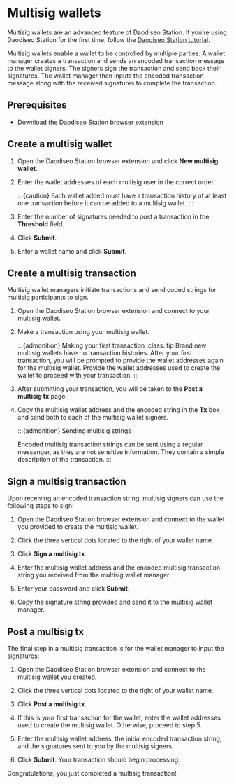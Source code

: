 # Multisig wallets

Multisig wallets are an advanced feature of Daodiseo Station. If you’re using Daodiseo Station for the first time, follow the [Daodiseo Station tutorial](download/daodiseo-station-desktop.md).

Multisig wallets enable a wallet to be controlled by multiple parties. A wallet manager creates a transaction and sends an encoded transaction message to the wallet signers. The signers sign the transaction and send back their signatures. The wallet manager then inputs the encoded transaction message along with the received signatures to complete the transaction.

## Prerequisites

- Download the [Daodiseo Station browser extension](download/daodiseo-station-extension.md)

## Create a multisig wallet

1. Open the Daodiseo Station browser extension and click **New multisig wallet**.

2. Enter the wallet addresses of each multisig user in the correct order.

   :::{caution}
   Each wallet added must have a transaction history of at least one transaction before it can be added to a multisig wallet.
   :::

3. Enter the number of signatures needed to post a transaction in the **Threshold** field.

4. Click **Submit**.

5. Enter a wallet name and click **Submit**.


## Create a multisig transaction

Multisig wallet managers initiate transactions and send coded strings for multisig participants to sign.

1. Open the Daodiseo Station browser extension and connect to your multisig wallet.

2. Make a transaction using your multisig wallet.

   :::{admonition} Making your first transaction
   :class: tip
   Brand new multisig wallets have no transaction histories. After your first transaction, you will be prompted to provide the wallet addresses again for the multisig wallet. Provide the wallet addresses used to create the wallet to proceed with your transaction.
   :::

3. After submitting your transaction, you will be taken to the **Post a multisig tx** page.

4. Copy the multisig wallet address and the encoded string in the **Tx** box and send both to each of the multisig wallet signers.

   :::{admonition} Sending multisig strings
   
   Encoded multisig transaction strings can be sent using a regular messenger, as they are not sensitive information. They contain a simple description of the transaction.
   :::

## Sign a multisig transaction

Upon receiving an encoded transaction string, multisig signers can use the following steps to sign:

1. Open the Daodiseo Station browser extension and connect to the wallet you provided to create the multisig wallet.

2. Click the three vertical dots located to the right of your wallet name.

3. Click **Sign a multisig tx**.

4. Enter the multisig wallet address and the encoded multisig transaction string you received from the multisig wallet manager.

5. Enter your password and click **Submit**.

6. Copy the signature string provided and send it to the multisig wallet manager.

## Post a multisig tx

The final step in a multisig transaction is for the wallet manager to input the signatures:

1. Open the Daodiseo Station browser extension and connect to the multisig wallet you created.

2. Click the three vertical dots located to the right of your wallet name.

3. Click **Post a multisig tx**.

4. If this is your first transaction for the wallet, enter the wallet addresses used to create the multisig wallet. Otherwise, proceed to step 5.

5. Enter the multisig wallet address, the initial encoded transaction string, and the signatures sent to you by the multisig signers.

6. Click **Submit**. Your transaction should begin processing.

Congratulations, you just completed a multisig transaction!
